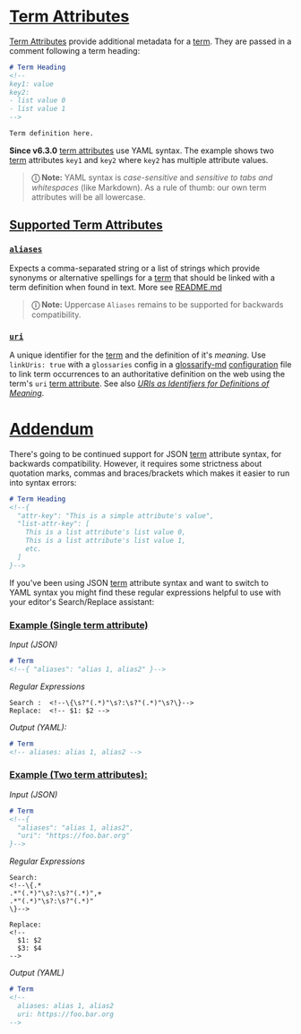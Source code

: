 # [Term Attributes](#term-attributes)

[Term Attributes][1] provide additional metadata for a [term][2]. They are passed in a comment following a term heading:

```md
# Term Heading
<!--
key1: value
key2:
- list value 0
- list value 1
-->

Term definition here.
```

**Since v6.3.0** [term attributes][1] use YAML syntax. The example shows two [term][2] attributes `key1` and `key2` where `key2` has multiple attribute values.

> **ⓘ Note:** YAML syntax is *case-sensitive* and *sensitive to tabs and whitespaces* (like Markdown). As a rule of thumb: our own term attributes will be all lowercase.

## [Supported Term Attributes](#supported-term-attributes)

### [`aliases`](#aliases)

Expects a comma-separated string or a list of strings which provide synonyms or alternative spellings for a [term][2] that should be linked with a term definition when found in text. More see [README.md][3]

> **ⓘ Note:** Uppercase `Aliases` remains to be supported for backwards compatibility.

### [`uri`](#uri)

A unique identifier for the [term][2] and the definition of it's *meaning*. Use `linkUris: true` with a `glossaries` config in a [glossarify-md][4] [configuration][5] file to link term occurrences to an authoritative definition on the web using the term's `uri` [term attribute][6]. See also *[URIs as Identifiers for Definitions of Meaning][7]*.

# [Addendum](#addendum)

There's going to be continued support for JSON [term][2] attribute syntax, for backwards compatibility. However, it requires some strictness about quotation marks, commas and braces/brackets which makes it easier to run into syntax errors:

```md
# Term Heading
<!--{
  "attr-key": "This is a simple attribute's value",
  "list-attr-key": [
    This is a list attribute's list value 0,
    This is a list attribute's list value 1,
    etc.
  ]
}-->
```

If you've been using JSON [term][2] attribute syntax and want to switch to YAML syntax you might find these regular expressions helpful to use with your editor's Search/Replace assistant:

### [Example (Single term attribute)](#example-single-term-attribute)

*Input (JSON)*

```md
# Term
<!--{ "aliases": "alias 1, alias2" }-->
```

*Regular Expressions*

    Search :  <!--\{\s?"(.*)"\s?:\s?"(.*)"\s?\}-->
    Replace:  <!-- $1: $2 -->

*Output (YAML):*

```md
# Term
<!-- aliases: alias 1, alias2 -->
```

### [Example (Two term attributes):](#example-two-term-attributes)

*Input (JSON)*

```md
# Term
<!--{
  "aliases": "alias 1, alias2",
  "uri": "https://foo.bar.org"
}-->
```

*Regular Expressions*

    Search:
    <!--\{.*
    .*"(.*)"\s?:\s?"(.*)",+
    .*"(.*)"\s?:\s?"(.*)"
    \}-->

    Replace:
    <!--
      $1: $2
      $3: $4
    -->

*Output (YAML)*

```md
# Term
<!--
  aliases: alias 1, alias2
  uri: https://foo.bar.org
-->
```

[1]: https://github.com/about-code/glossarify-md/tree/master/doc/term-attributes.md

[2]: ./glossary.md#term "Terms are headings in a markdown file which has been configured to be a glossary file."

[3]: https://github.com/about-code/glossarify-md/tree/master/README.md

[4]: https://github.com/about-code/glossarify-md

[5]: https://github.com/about-code/glossarify-md/tree/master/conf/README.md

[6]: ./glossary.md#term-attribute "Term Attributes are passed in a comment following a term's heading."

[7]: https://github.com/about-code/glossarify-md/tree/master/doc/vocabulary-uris.md
